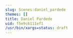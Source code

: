 ```yaml
---
slug: Scenes:daniel_pardede
themes: []
title: Daniel Pardede
uid: f5e9c6111ef1
/usr/bin/xargs=status: draft
---
```

